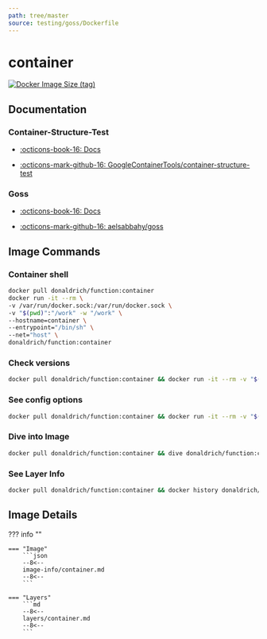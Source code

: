 ```yaml
---
path: tree/master
source: testing/goss/Dockerfile
---
```


# container

[![Docker Image Size (tag)](https://img.shields.io/docker/image-size/donaldrich/function/container?color=blue&label=donaldrich/function:container&logo=docker&style=flat-square)](https://hub.docker.com/r/donaldrich/function/container)

## Documentation

### Container-Structure-Test

- [:octicons-book-16: Docs](https://github.com/GoogleContainerTools/container-structure-test#readme)

- [:octicons-mark-github-16: GoogleContainerTools/container-structure-test](https://github.com/GoogleContainerTools/container-structure-test)

### Goss

- [:octicons-book-16: Docs](https://github.com/aelsabbahy/goss/blob/master/docs/manual.md)

- [:octicons-mark-github-16: aelsabbahy/goss](https://github.com/aelsabbahy/goss)

## Image Commands

### Container shell

```sh
docker pull donaldrich/function:container
docker run -it --rm \
-v /var/run/docker.sock:/var/run/docker.sock \
-v "$(pwd)":"/work" -w "/work" \
--hostname=container \
--entrypoint="/bin/sh" \
--net="host" \
donaldrich/function:container
```

### Check versions

```sh
docker pull donaldrich/function:container && docker run -it --rm -v "$(pwd):/src" donaldrich/function:container validate
```

### See config options

```sh
docker pull donaldrich/function:container && docker run -it --rm -v "$(pwd):/src" donaldrich/function:container help
```

### Dive into Image

```sh
docker pull donaldrich/function:container && dive donaldrich/function:container
```

### See Layer Info

```sh
docker pull donaldrich/function:container && docker history donaldrich/function:container
```

## Image Details

??? info ""

    === "Image"
        ```json
        --8<--
        image-info/container.md
        --8<--
        ```

    === "Layers"
        ```md
        --8<--
        layers/container.md
        --8<--
        ```
